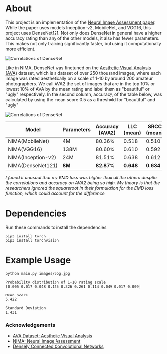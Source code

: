 # About
This project is an implementation of the [Neural Image Assessment paper](https://arxiv.org/abs/1709.05424). While the paper uses models Inception-v2, MobileNet, and VGG16, this project uses DenseNet121. Not only does DenseNet in general have a higher accuracy rating than any of the other models, it also has fewer parameters. This makes not only training significantly faster, but using it computationally more efficient.

![Correlations of DenseNet](https://www.aigagror.com/static/research/ava_examples.png)

Like in NIMA, DenseNet was finetuned on the [Aesthetic Visual Analysis (AVA)](https://ieeexplore.ieee.org/document/6247954) dataset, which is a dataset of over 250 thousand images, where each image was rated aesthetically on a scale of 1-10 by around 200 amateur photographers. We call AVA2 the set of images that are in the top 10% or lowest 10% of AVA by the mean rating and label them as "beautiful" or "ugly" respectively. In the second column, accuracy, of the table below, was calculated by using the mean score 0.5 as a threshold for "beautiful" and "ugly"

![Correlations of DenseNet](https://www.aigagror.com/static/research/densenet_corr.png)

| Model              | Parameters | Accuracy (AVA2) | LLC (mean)    | SRCC (mean)   | LLC (std) | SRCC (std) | EMD           |
| ------------------ | ---------- | --------------- | ------------- | ------------- | --------- | ---------- | ------------- | 
| NIMA(MobileNet)    | 4M         | 80.36%          | 0.518         | 0.510         | 0.152     | 0.137      | 0.081         |
| NIMA(VGG16)        | 138M       | 80.60%          | 0.610         | 0.592         | 0.205     | 0.202      | 0.051         |
| NIMA(Inception-v2) | 24M        | 81.51%          | 0.638         | 0.612         | 0.233     | 0.218      | 0.050         |
| NIMA(DenseNet121)  | **8M**     | **82.87%**      | **0.648**     | **0.634**     | **0.287** | **0.270**  | 0.083         |

*I found it unusual that my EMD loss was higher than all the others despite the correlations and accuracy on AVA2 being so high. My theory is that the researchers ignored the squareroot in their formulation for the EMD loss function, which could account for the difference*

# Dependencies
Run these commands to install the dependencies
```
pip3 install torch
pip3 install torchvision 
```

# Example Usage
```
python main.py images/dog.jpg
```
```
Probability distribution of 1-10 rating scale
[0.005 0.017 0.048 0.155 0.326 0.261 0.114 0.049 0.017 0.009]

Mean score
5.422

Standard Deviation
1.431
```

### Acknowledgements
* [AVA Dataset: Aesthetic Visual Analysis](https://ieeexplore.ieee.org/document/6247954)
* [NIMA: Neural Image Assessment](https://arxiv.org/abs/1709.05424)
* [Densely Connected Convolutional Networks](https://arxiv.org/abs/1608.06993)
